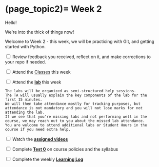 (page_topic2)=
Week 2
=======================

Hello!

We're into the thick of things now!

Welcome to Week 2 - this week, we will be practicing with Git, and getting started with Python.

<label><input type="checkbox" id="week02_task1" class="box"> Review feedback you received, reflect on it, and make corrections to your repo if needed. </input></label>

<label><input type="checkbox" id="week02_task2" class="box"> Attend the [Classes](classes.md) this week </input></label>

<label><input type="checkbox" id="week02_task3" class="box"> Attend the **[lab](./lab1/README.md)** this week</input></label>

```{tip}
The labs will be organized as semi-structured help sessions.
The TA will usually explain the key components of the lab for the first 15 minutes.
We will then take attendance mostly for tracking purposes, but attendance is not mandatory and you will not lose marks for not attending the lab.
If we see that you're missing labs and not performing well in the course, we may reach out to you about the missed lab attendance.
You are welcome to attend additional labs or Student Hours in the course if you need extra help.
```
<label><input type="checkbox" id="week02_task4" class="box"> Watch the **[assigned videos](./videos.md)**</input></label>

<label><input type="checkbox" id="week02_task5" class="box"> Complete **[Test 0](./test1.md)** on course policies and the syllabus</input></label>

<label><input type="checkbox" id="week02_task6" class="box"> Complete the weekly **[Learning Log](./log.md)**</input></label>